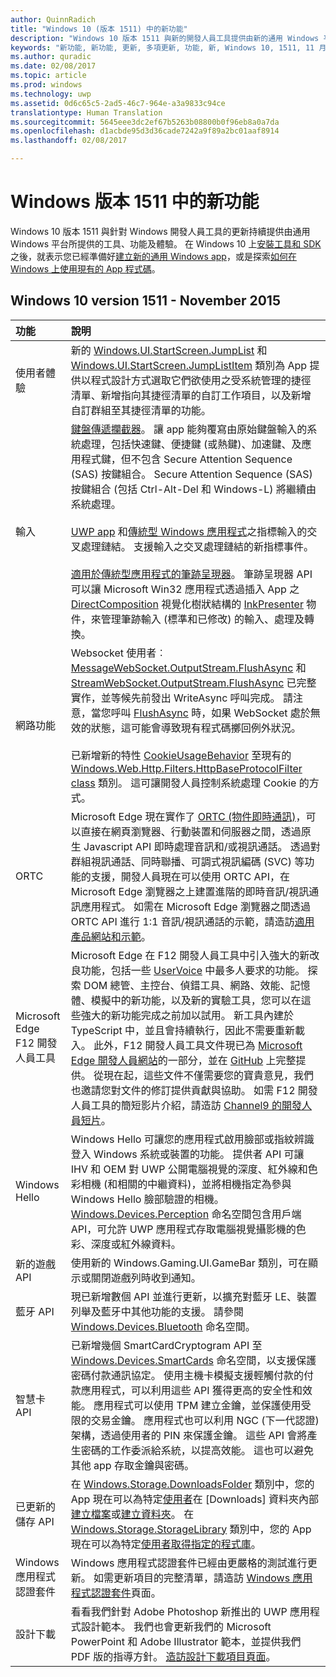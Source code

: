 ```yaml
---
author: QuinnRadich
title: "Windows 10 (版本 1511) 中的新功能"
description: "Windows 10 版本 1511 與新的開發人員工具提供由新的通用 Windows 平台所提供的工具、功能及體驗。"
keywords: "新功能, 新功能, 更新, 多項更新, 功能, 新, Windows 10, 1511, 11 月"
ms.author: quradic
ms.date: 02/08/2017
ms.topic: article
ms.prod: windows
ms.technology: uwp
ms.assetid: 0d6c65c5-2ad5-46c7-964e-a3a9833c94ce
translationtype: Human Translation
ms.sourcegitcommit: 5645eee3dc2ef67b5263b08800b0f96eb8a0a7da
ms.openlocfilehash: d1acbde95d3d36cade7242a9f89a2bc01aaf8914
ms.lasthandoff: 02/08/2017

---
```


# <a name="whats-new-in-windows-version-1511"></a>Windows 版本 1511 中的新功能

Windows 10 版本 1511 與針對 Windows 開發人員工具的更新持續提供由通用 Windows 平台所提供的工具、功能及體驗。 在 Windows 10 上[安裝工具和 SDK](http://go.microsoft.com/fwlink/?LinkId=821431) 之後，就表示您已經準備好[建立新的通用 Windows app](https://msdn.microsoft.com/library/windows/apps/bg124288)，或是探索[如何在 Windows 上使用現有的 App 程式碼](https://msdn.microsoft.com/library/windows/apps/mt238321)。

## <a name="windows-10-version-1511---november-2015"></a>Windows 10 version 1511 - November 2015

功能 | 說明
 :---- | :----
 使用者體驗 | 新的 [Windows.UI.StartScreen.JumpList](https://msdn.microsoft.com/library/windows/apps/windows.ui.startscreen.aspx) 和 [Windows.UI.StartScreen.JumpListItem](https://msdn.microsoft.com/library/windows/apps/windows.ui.startscreen.aspx) 類別為 App 提供以程式設計方式選取它們欲使用之受系統管理的捷徑清單、新增指向其捷徑清單的自訂工作項目，以及新增自訂群組至其捷徑清單的功能。
 輸入 | [鍵盤傳遞攔截器](https://msdn.microsoft.com/library/windows/apps/windows.ui.input.keyboarddeliveryinterceptor.aspx)。 讓 app 能夠覆寫由原始鍵盤輸入的系統處理，包括快速鍵、便捷鍵 (或熱鍵)、加速鍵、及應用程式鍵，但不包含 Secure Attention Sequence (SAS) 按鍵組合。 Secure Attention Sequence (SAS) 按鍵組合 (包括 Ctrl-Alt-Del 和 Windows-L) 將繼續由系統處理。 <br /><br />[UWP app](https://msdn.microsoft.com/library/windows/apps/windows.ui.core.corewindow.aspx) 和[傳統型 Windows 應用程式](https://msdn.microsoft.com/library/windows/desktop/hh454903(v=vs.85).aspx)之指標輸入的交叉處理鏈結。 支援輸入之交叉處理鏈結的新指標事件。 <br /><br />[適用於傳統型應用程式的筆跡呈現器](https://msdn.microsoft.com/library/windows/desktop/mt622165(v=vs.85).aspx)。 筆跡呈現器 API 可以讓 Microsoft Win32 應用程式透過插入 App 之 [DirectComposition](https://msdn.microsoft.com/library/windows/desktop/hh437371(v=vs.85).aspx) 視覺化樹狀結構的 [InkPresenter](https://msdn.microsoft.com/library/windows/desktop/windows.ui.input.inking.inkpresenter.aspx) 物件，來管理筆跡輸入 (標準和已修改) 的輸入、處理及轉換。
網路功能 | Websocket 使用者︰[MessageWebSocket.OutputStream.FlushAsync](https://msdn.microsoft.com/library/windows/apps/windows.storage.streams.datawriter.flushasync.aspx) 和 [StreamWebSocket.OutputStream.FlushAsync](https://msdn.microsoft.com/library/windows/apps/windows.storage.streams.datawriter.flushasync.aspx) 已完整實作，並等候先前發出 WriteAsync 呼叫完成。 請注意，當您呼叫 [FlushAsync](https://msdn.microsoft.com/library/windows/apps/windows.storage.streams.datawriter.flushasync.aspx) 時，如果 WebSocket 處於無效的狀態，這可能會導致現有程式碼擲回例外狀況。 <br /><br />已新增新的特性 [CookieUsageBehavior](https://msdn.microsoft.com/library/windows/apps/windows.web.http.filters.httpbaseprotocolfilter.aspx) 至現有的 [Windows.Web.Http.Filters.HttpBaseProtocolFilter class](https://msdn.microsoft.com/library/windows/apps/windows.web.http.filters.httpbaseprotocolfilter.aspx) 類別。 這可讓開發人員控制系統處理 Cookie 的方式。
ORTC | Microsoft Edge 現在實作了 [ORTC (物件即時通訊)](https://msdn.microsoft.com/library/mt433097(v=vs.85).aspx)，可以直接在網頁瀏覽器、行動裝置和伺服器之間，透過原生 Javascript API 即時處理音訊和/或視訊通話。 透過對群組視訊通話、同時聯播、可調式視訊編碼 (SVC) 等功能的支援，開發人員現在可以使用 ORTC API，在 Microsoft Edge 瀏覽器之上建置進階的即時音訊/視訊通訊應用程式。 如需在 Microsoft Edge 瀏覽器之間透過 ORTC API 進行 1:1 音訊/視訊通話的示範，請造訪[適用產品網站和示範](https://developer.microsoft.com/microsoft-edge/testdrive/demos/ortcdemo/)。
Microsoft Edge F12 開發人員工具 | Microsoft Edge 在 F12 開發人員工具中引入強大的新改良功能，包括一些 [UserVoice](https://wpdev.uservoice.com/forums/257854-microsoft-edge-developer) 中最多人要求的功能。 探索 DOM 總管、主控台、偵錯工具、網路、效能、記憶體、模擬中的新功能，以及新的實驗工具，您可以在這些強大的新功能完成之前加以試用。 新工具內建於 TypeScript 中，並且會持續執行，因此不需要重新載入。 此外，F12 開發人員工具文件現已為 [Microsoft Edge 開發人員網站](https://developer.microsoft.com/microsoft-edge/)的一部分，並在 [GitHub](https://github.com/MicrosoftEdge/MicrosoftEdge-Documentation) 上完整提供。 從現在起，這些文件不僅需要您的寶貴意見，我們也邀請您對文件的修訂提供貢獻與協助。 如需 F12 開發人員工具的簡短影片介紹，請造訪 [Channel9 的開發人員短片](https://channel9.msdn.com/Blogs/One-Dev-Minute/Microsoft-Edge-F12-tools)。
Windows Hello | Windows Hello 可讓您的應用程式啟用臉部或指紋辨識登入 Windows 系統或裝置的功能。 提供者 API 可讓 IHV 和 OEM 對 UWP 公開電腦視覺的深度、紅外線和色彩相機 (和相關的中繼資料)，並將相機指定為參與 Windows Hello 臉部驗證的相機。 [Windows.Devices.Perception](https://msdn.microsoft.com/library/windows/apps/windows.devices.perception.aspx) 命名空間包含用戶端 API，可允許 UWP 應用程式存取電腦視覺攝影機的色彩、深度或紅外線資料。
新的遊戲 API | 使用新的 Windows.Gaming.UI.GameBar 類別，可在顯示或關閉遊戲列時收到通知。
藍牙 API | 現已新增數個 API 並進行更新，以擴充對藍牙 LE、裝置列舉及藍牙中其他功能的支援。 請參閱 [Windows.Devices.Bluetooth](https://msdn.microsoft.com/library/windows/apps/windows.devices.bluetooth.aspx) 命名空間。
智慧卡 API | 已新增幾個 SmartCardCryptogram API 至 [Windows.Devices.SmartCards](https://msdn.microsoft.com/library/windows/apps/windows.devices.smartcards.aspx) 命名空間，以支援保護密碼付款通訊協定。 使用主機卡模擬支援輕觸付款的付款應用程式，可以利用這些 API 獲得更高的安全性和效能。 應用程式可以使用 TPM 建立金鑰，並保護使用受限的交易金鑰。 應用程式也可以利用 NGC (下一代認證) 架構，透過使用者的 PIN 來保護金鑰。 這些 API 會將產生密碼的工作委派給系統，以提高效能。 這也可以避免其他 app 存取金鑰與密碼。
已更新的儲存 API | 在 [Windows.Storage.DownloadsFolder](https://msdn.microsoft.com/library/windows/apps/windows.storage.downloadsfolder.aspx) 類別中，您的 App 現在可以為特定[使用者](https://msdn.microsoft.com/library/windows/apps/windows.system.user.aspx)在 \[Downloads\] 資料夾內部[建立檔案](https://msdn.microsoft.com/library/windows/apps/windows.storage.downloadsfolder.createfileforuserasync.aspx)或[建立資料夾](https://msdn.microsoft.com/library/windows/apps/windows.storage.downloadsfolder.createfolderforuserasync.aspx)。 在 [Windows.Storage.StorageLibrary](https://msdn.microsoft.com/library/windows/apps/windows.storage.storagelibrary.aspx) 類別中，您的 App 現在可以為特定[使用者](https://msdn.microsoft.com/library/windows/apps/windows.system.user.aspx)[取得指定的程式庫](https://msdn.microsoft.com/library/windows/apps/windows.storage.storagelibrary.getlibraryforuserasync.aspx)。
Windows 應用程式認證套件 | Windows 應用程式認證套件已經由更嚴格的測試進行更新。 如需更新項目的完整清單，請造訪 [Windows 應用程式認證套件](https://developer.microsoft.com/windows/develop/app-certification-kit)頁面。
設計下載 | 看看我們針對 Adobe Photoshop 新推出的 UWP 應用程式設計範本。 我們也會更新我們的 Microsoft PowerPoint 和 Adobe Illustrator 範本，並提供我們 PDF 版的指導方針。 [造訪設計下載項目頁面](https://developer.microsoft.com/windows/design/assets)。

